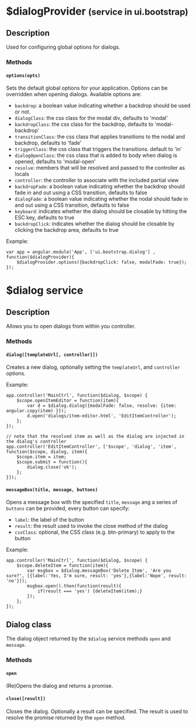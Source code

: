 # $dialogProvider <small>(service in ui.bootstrap)</small>

## Description

Used for configuring global options for dialogs.

### Methods

#### `options(opts)`

Sets the default global options for your application. Options can be overridden when opening dialogs. Available options are:

*   `backdrop`: a boolean value indicating whether a backdrop should be used or not.
*   `dialogClass`: the css class for the modal div, defaults to 'modal'
*   `backdropClass`: the css class for the backdrop, defaults to 'modal-backdrop'
*   `transitionClass`: the css class that applies transitions to the nodal and backdrop, defaults to 'fade'
*   `triggerClass`: the css class that triggers the transitions. default to 'in'
*   `dialogOpenClass`: the css class that is added to body when dialog is opened, defaults to 'modal-open'
*   `resolve`: members that will be resolved and passed to the controller as locals
*   `controller`: the controller to associate with the included partial view
*   `backdropFade`: a boolean value indicating whether the backdrop should fade in and out using a CSS transition, defaults to false
*   `dialogFade`: a boolean value indicating whether the nodal should fade in and out using a CSS transition, defaults to false
*   `keyboard`: indicates whether the dialog should be closable by hitting the ESC key, defaults to true
*   `backdropClick`: indicates whether the dialog should be closable by clicking the backdrop area, defaults to true

Example:

    var app = angular.module('App', ['ui.bootstrap.dialog'] , function($dialogProvider){
        $dialogProvider.options({backdropClick: false, modalFade: true});
    });

# $dialog service

## Description

Allows you to open dialogs from within you controller.

### Methods

#### `dialog([templateUrl[, controller]])`

Creates a new dialog, optionally setting the `templateUrl`, and `controller` options.

Example:

    app.controller('MainCtrl', function($dialog, $scope) {
        $scope.openItemEditor = function(item){
            var d = $dialog.dialog({modalFade: false, resolve: {item: angular.copy(item) }});
            d.open('dialogs/item-editor.html', 'EditItemController');
        };
    });

    // note that the resolved item as well as the dialog are injected in the dialog's controller
    app.controller('EditItemController', ['$scope', 'dialog', 'item', function($scope, dialog, item){
        $scope.item = item;
        $scope.submit = function(){
            dialog.close('ok');
        };
    }]);

#### `messageBox(title, message, buttons)`

Opens a message box with the specified `title`, `message` ang a series of `buttons` can be provided, every button can specify:

*   `label`: the label of the button
*   `result`: the result used to invoke the close method of the dialog
*   `cssClass`: optional, the CSS class (e.g. btn-primary) to apply to the button

Example:

    app.controller('MainCtrl', function($dialog, $scope) {
        $scope.deleteItem = function(item){
            var msgbox = $dialog.messageBox('Delete Item', 'Are you sure?', [{label:'Yes, I'm sure, result: 'yes'},{label:'Nope', result: 'no'}]);
            msgbox.open().then(function(result){
                if(result === 'yes') {deleteItem(item);}
            });
        };
    });

## Dialog class

The dialog object returned by the `$dialog` service methods `open` and `message`.

### Methods

#### `open`

(Re)Opens the dialog and returns a promise.

#### `close([result])`

Closes the dialog. Optionally a result can be specified. The result is used to resolve the promise returned by the `open` method.

